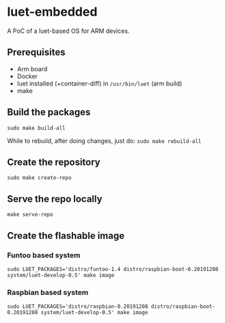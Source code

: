 # luet-embedded

A PoC of a luet-based OS for ARM devices.

## Prerequisites

- Arm board
- Docker
- luet installed (+container-diff) in `/usr/bin/luet` (arm build)
- make

## Build the packages

    sudo make build-all

While to rebuild, after doing changes, just do: `sudo make rebuild-all`

## Create the repository

    sudo make create-repo

## Serve the repo locally

    make serve-repo

## Create the flashable image

### Funtoo based system

    sudo LUET_PACKAGES='distro/funtoo-1.4 distro/raspbian-boot-0.20191208 system/luet-develop-0.5' make image

### Raspbian based system

    sudo LUET_PACKAGES='distro/raspbian-0.20191208 distro/raspbian-boot-0.20191208 system/luet-develop-0.5' make image


